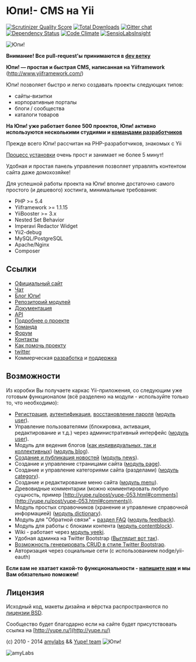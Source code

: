 Юпи!- CMS на Yii
=================

[![Scrutinizer Quality Score](https://scrutinizer-ci.com/g/yupe/yupe/badges/quality-score.png?s=7530a908ed160af10407a051474a9064325510cc)](https://scrutinizer-ci.com/g/yupe/yupe/)
[![Total Downloads](https://poser.pugx.org/yupe/yupe/downloads.png)](https://packagist.org/packages/yupe/yupe)
[![Gitter chat](https://badges.gitter.im/yupe/yupe.png)](https://gitter.im/yupe/yupe)
[![Dependency Status](https://www.versioneye.com/user/projects/52fc8213ec1375edd50002b8/badge.png)](https://www.versioneye.com/user/projects/52fc8213ec1375edd50002b8)
[![Code Climate](https://codeclimate.com/github/yupe/yupe.png)](https://codeclimate.com/github/yupe/yupe)
[![SensioLabsInsight](https://insight.sensiolabs.com/projects/bc6a0620-0bc7-4bb8-9e80-02e586fd1b87/mini.png)](https://insight.sensiolabs.com/projects/bc6a0620-0bc7-4bb8-9e80-02e586fd1b87)

![Юпи!](http://amylabs.ru/images/yupe.png)

**Внимание! Все pull-request'ы принимаются в [dev ветку](https://github.com/yupe/yupe/tree/dev)** 

**Юпи! — простая и быстрая CMS, написанная на Yiiframework** (http://www.yiiframework.com/)

Юпи! позволяет быстро и легко создавать проекты следующих типов:

* сайты-визитки
* корпоративные порталы
* блоги / сообщества
* каталоги товаров


**На Юпи! уже работает более 500 проектов, Юпи! активно используются несколькими студиями и [командами разработчиков](http://yupe.ru/pages/friends)**

Прежде всего Юпи! рассчитан на PHP-разработчиков, знакомых с Yii

[Процесс установки](http://yupe.ru/docs/install.html) очень прост и занимает не более 5 минут!

Удобная и простая панель управления позволяет управлять контентом сайта даже домохозяйке!

Для успешной работы проекта на Юпи! вполне достаточно самого простого (и дешевого) хостинга, минимальные требования:


* PHP >= 5.4
* Yiiframework >= 1.1.15
* YiiBooster >= 3.x
* Nested Set Behavior
* Imperavi Redactor Widget
* Yii2-debug
* MySQL/PostgreSQL
* Apaсhe/Nginx
* Composer

Ссылки
------
* [Официальный сайт](http://yupe.ru/)
* [Чат](http://gitter.im/yupe/yupe)
* [Блог Юпи!](http://yupe.ru/blogs/yupe-mini-cms-yii)
* [Репозиторий модулей](https://github.com/yupe/yupe-ext)
* [Документация](http://yupe.ru/docs/index.html)
* [API](http://api.yupe.ru/)
* [Подробнее о проекте](http://yupe.ru/pages/about)
* [Команда](http://yupe.ru/docs/yupe/team.html)
* [Форум](http://yupe.ru/talk/)
* [Контакты](http://yupe.ru/contacts)
* [Как помочь проекту](http://yupe.ru/docs/yupe/assistance.project.html)
* [twitter](https://twitter.com/#!/YupeCms)
* Коммерческая [разработка](http://amylabs.ru/yupe/development) и [поддержка](http://amylabs.ru/yupe/support)

Возможности
-----------

Из коробки Вы получаете каркас Yii-приложения, со следующим уже готовым
функционалом (всё разделено на модули - используйте только то, что необходимо):

* [Регистрация](http://yupe.ru/registration), [аутентификация](http://yupe.ru/login), [восстановление пароля](http://yupe.ru/recovery) ([модуль user](https://github.com/yupe/yupe/tree/master/protected/modules/user)).
* Управление пользователями (блокировка, активация, редактирование и т.д.) через административный интерфейс ([модуль user](https://github.com/yupe/yupe/tree/master/protected/modules/user)).
* Модуль для ведения блогов ([как индивидуальных, так и коллективных](http://yupe.ru/blogs/yupe-mini-cms-yii)) ([модуль blog](https://github.com/yupe/yupe/tree/master/protected/modules/blog)).
* [Создание и публикация новостей](http://yupe.ru/story/ocherednoy-sayt-na-yupi) ([модуль news](https://github.com/yupe/yupe/tree/master/protected/modules/news)).
* Создание и управление страницами сайта ([модуль page](https://github.com/yupe/yupe/tree/master/protected/modules/page)).
* Создание и управление категориями сайта (разделами) ([модуль category](https://github.com/yupe/yupe/tree/master/protected/modules/category)).
* Создание и редактирование меню сайта ([модуль menu](https://github.com/yupe/yupe/tree/master/protected/modules/menu)).
* Древовидные комментарии (можно комментировать любую сущность, пример [http://yupe.ru/post/yupe-053.html#comments](http://yupe.ru/post/yupe-053.html#comments)).
* Модуль простых справочников (хранение и управление справочной информацией) ([модуль dictionary](https://github.com/yupe/yupe/tree/master/protected/modules/dictionary)).
* Модуль для "Обратной связи" + [раздел FAQ](http://yupe.ru/faq) ([модуль feedback](https://github.com/yupe/yupe/tree/master/protected/modules/feedback)).
* Модуль для работы с блоками контента ([модуль contentblock](https://github.com/yupe/yupe/tree/master/protected/modules/contentblock)).
* Wiki - работает через [модуль yeeki](http://rmcreative.ru/blog/post/yeeki).
* Удобная админка на Twitter Bootstrap  ([Выглядит вот так](http://yupe.ru/albums/5)).
* [Возможность генерировать CRUD в стиле Twitter Bootstrap](https://github.com/yupe/yupe/tree/master/protected/modules/yupe/extensions/yupe).
* Авторизация через социальные сети (с использованием nodge/yii-eauth)

**Если вам не хватает какой-то функциональности - [напишите нам](http://amylabs.ru/contact) и мы Вам обязательно поможем!**


Лицензия
--------

Исходный код, макеты дизайна и вёрстка распространяются по [лицензии BSD](http://ru.wikipedia.org/wiki/%D0%9B%D0%B8%D1%86%D0%B5%D0%BD%D0%B7%D0%B8%D1%8F_BSD).

Сообщество будет благодарно если на сайте будет присутствовать ссылка на [http://yupe.ru/](http://yupe.ru/)


(c) 2010 - 2014 [amylabs](http://amylabs.ru) && [Yupe! team](http://yupe.ru/)  ![Юпи!](http://yupe.ru/web/images/logo.png)

![amyLabs](http://amylabs.ru/images/logo.png)